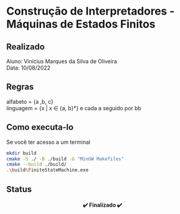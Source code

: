 # Construção de Interpretadores - Máquinas de Estados Finitos

## Realizado
Aluno: Vinícius Marques da Silva de Oliveira <br>
Data: 10/08/2022

## Regras
alfabeto = {a ,b, c} <br>
linguagem = {x | x ∈ {a, b}*} e cada a seguido por bb

## Como executa-lo
Se você ter acesso a um terminal
```bash
mkdir build
cmake -S ./ -B ./build -G "MinGW Makefiles"
cmake --build ./build/
.\build\FiniteStateMachine.exe
```

## Status
<h4 align="center"> 
	✔️ Finalizado ✔️
</h4>
